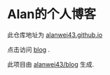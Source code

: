 # Alan的个人博客

此仓库地址为 [alanwei43.github.io](https://github.com/alanwei43/alanwei43.github.io)

点击访问 [blog](https://alanwei43.github.io) .

此项目由 [alanwei43/blog](https://github.com/alanwei43/blog) 生成.
